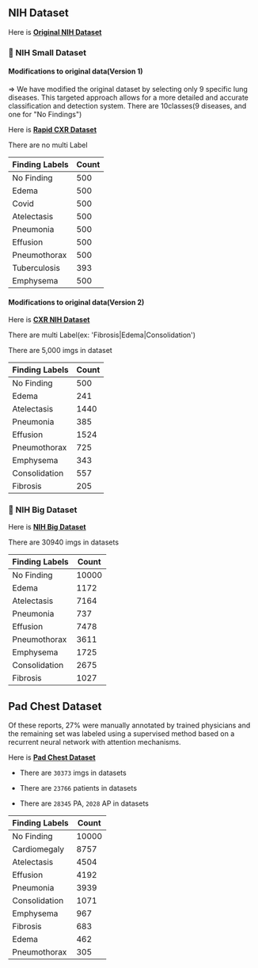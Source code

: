 ## NIH Dataset
Here is **[Original NIH Dataset](https://www.kaggle.com/datasets/nih-chest-xrays/data)**

### 📌 NIH Small Dataset

#### Modifications to original data(Version 1)
=> We have modified the original dataset by selecting only 9 specific lung diseases. This targeted approach allows for a more detailed and accurate classification and detection system.
There are 10classes(9 diseases, and one for "No Findings")


Here is **[Rapid CXR Dataset](https://www.kaggle.com/datasets/seoyunje/rapid-cxr-dataset)**

There are no multi Label 

  | Finding Labels       | Count |
  |----------------------|-------|
  | No Finding           | 500   |
  | Edema                | 500   |
  | Covid                | 500   |
  | Atelectasis          | 500   |
  | Pneumonia            | 500   |
  | Effusion             | 500   |
  | Pneumothorax         | 500   |
  | Tuberculosis         | 393   |
  | Emphysema            | 500   |


#### Modifications to original data(Version 2)

Here is **[CXR NIH Dataset](https://www.kaggle.com/datasets/seoyunje/cxr-nih-dataset/data)**

There are multi Label(ex: 'Fibrosis|Edema|Consolidation')

There are 5,000 imgs in dataset

  | Finding Labels       | Count |
  |----------------------|-------|
  | No Finding           | 500   |
  | Edema                | 241   |
  | Atelectasis          | 1440   |
  | Pneumonia            | 385   |
  | Effusion             | 1524   |
  | Pneumothorax         | 725   |
  | Emphysema            | 343   |
  | Consolidation        | 557   |
  | Fibrosis             | 205   |

  ### 📌 NIH Big Dataset

  Here is **[NIH Big Dataset](https://www.kaggle.com/datasets/seoyunje/nih-big-dataset)**

  There are 30940 imgs in datasets

  | Finding Labels       | Count |
  |----------------------|-------|
  | No Finding           | 10000   |
  | Edema                | 1172   |
  | Atelectasis          | 7164   |
  | Pneumonia            | 737   |
  | Effusion             | 7478   |
  | Pneumothorax         | 3611   |
  | Emphysema            | 1725   |
  | Consolidation        | 2675   |
  | Fibrosis             | 1027   |

  ## Pad Chest Dataset 
  Of these reports, 27% were manually annotated by trained physicians and the remaining set was labeled using a supervised method based on a recurrent neural network with attention mechanisms.
    
  Here is **[Pad Chest Dataset](https://www.kaggle.com/datasets/seoyunje/pc-dataset)**

  - There are `30373` imgs in datasets
  
  - There are `23766` patients in datasets
  
  - There are `28345` PA, `2028` AP in datasets

  | Finding Labels       | Count |
  |----------------------|-------|
  | No Finding           | 10000   |
  | Cardiomegaly         | 8757   |
  | Atelectasis          | 4504   |
  | Effusion            | 4192   |
  | Pneumonia             | 3939   |
  | Consolidation         | 1071   |
  | Emphysema            | 967   |
  | Fibrosis        | 683  |
  | Edema             | 462   |
  | Pneumothorax            | 305   |
  
